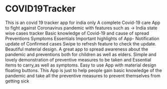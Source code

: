 # COVID19Tracker
This is an covid 19 tracker app for india only
A complete Covid-19  care App to fight against Coronavirus pandemic  with features such as ->
 India  state wise cases tracker
Basic knowledge of Covid-19 and cause of spread
Preventions
Symptoms
Essentials
Important highlights of App-
Notification update of Confirmed cases
Swipe to refresh feature to check the update.
Beautiful material design.
A great app to spread awareness about the pandemic and preventions both for children as well as elders.
Simple and lovely demonstration of preventive measures to be taken and Essential items to carry,as well as symptoms.
Easy to use App with material design floating buttons.
This App is just to help people gain basic knowledge of the pandemic and take all the preventive measures to prevent themselves from getting sick
